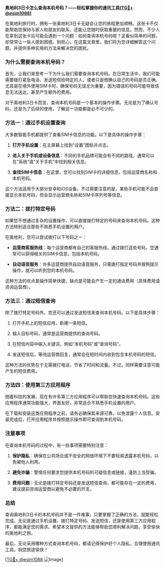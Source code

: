 **奥地利3日卡怎么查询本机号码？——轻松掌握你的通讯工具[[TG💪+ @esim1088](https://t.me/s/esim1088)]**

在奥地利旅行时，拥有一张奥地利3日卡无疑会让您的旅程更加顺畅。这张卡不仅能帮助您保持与家人和朋友的联系，还能让您随时获取重要的信息。然而，不少人在拿到这张卡后可能会遇到一个问题：如何查询本机号码呢？这看似简单的问题，却常常让一些人感到困惑。别担心，在这篇文章里，我们将为您详细解答这个问题，并提供多种实用的方法来解决您的困扰。

### **为什么需要查询本机号码？**

首先，让我们来思考一下为什么我们需要查询本机号码。在日常生活中，我们可能需要拨打紧急电话、发送短信给特定的人，或者只是想确认自己的号码是否正确。尤其是在境外使用SIM卡时，确保号码无误尤为重要，因为错误的号码可能导致信息无法送达，甚至产生额外的费用。

对于奥地利3日卡而言，查询本机号码是一个基本的操作步骤。无论是为了确认号码，还是为了后续的使用，了解这一功能都是必不可少的。

### **方法一：通过手机设置查询**

大多数智能手机都提供了查看SIM卡信息的功能。以下是具体的操作步骤：

1. **打开手机设置**：在主屏幕上找到“设置”图标并点击。
   
2. **进入关于手机或设备信息**：不同的手机品牌可能会有不同的路径。通常可以在“系统”或“关于手机”中找到相关信息。

3. **查找SIM卡信息**：在这里，您可以找到SIM卡的详细信息，包括运营商名称和本机号码。

这个方法适用于大部分安卓和iOS设备。不过需要注意的是，某些手机可能不会直接显示本机号码，但会显示运营商名称和SIM卡序列号等信息。

### **方法二：拨打特定号码**

如果您不想通过复杂的设置操作，可以直接拨打特定的号码来查询本机号码。这种方法特别适合那些不熟悉手机设置的用户。

在奥地利，您可以尝试拨打以下号码之一：

- **运营商客服热线**：每个运营商都有自己的客服热线，通过拨打这些号码，您通常可以获得相关的SIM卡信息，包括本机号码。

- **自动语音服务**：许多运营商提供自动语音服务，只需拨打指定号码并按照提示操作，就可以听到您的本机号码。

这种方法的优点是操作简单快捷，缺点是可能会产生一定的通话费用（具体费用请咨询运营商）。

### **方法三：通过短信查询**

除了拨打特定号码外，您还可以通过发送短信来查询本机号码。以下是具体步骤：

1. 打开手机上的短信应用，新建一条短信。

2. 输入目标号码，通常是运营商提供的查询号码。

3. 在短信内容中输入关键词，例如“本机号码”或“查询号码”。

4. 发送短信后，等待运营商回复，通常会在短时间内收到包含本机号码的短信。

这种方法的优势在于无需拨打电话，节省了时间和流量。不过，同样需要注意可能产生的短信费用。

### **方法四：使用第三方应用程序**

随着科技的发展，现在有许多第三方应用程序可以帮助您快速查询本机号码。这些应用程序通常功能强大，界面友好，非常适合不熟悉手机设置的用户。

在下载和安装这类应用程序之前，请务必确保其来源可靠，以免泄露个人信息。安装完成后，打开应用程序并按照提示操作即可查询到本机号码。

### **注意事项**

在查询本机号码的过程中，有一些事项需要特别注意：

1. **保护隐私**：确保在公共场合或不安全的网络环境下不要轻易透露本机号码，以免被他人利用。

2. **避免诈骗**：警惕任何要求您提供本机号码的可疑信息或链接，谨防上当受骗。

3. **费用问题**：无论是拨打特定号码还是发送短信查询，都可能存在一定的费用，建议提前咨询运营商以避免不必要的开支。

### **总结**

查询奥地利3日卡的本机号码并不是一件难事，只要掌握了正确的方法，就能轻松完成。无论是通过手机设置、拨打特定号码、发送短信，还是使用第三方应用程序，都能满足您的需求。希望本文提供的方法能够帮助您顺利解决问题，享受愉快的奥地利之旅。

最后，无论采用哪种方式查询本机号码，都请记得保护好个人隐私，合理使用通讯工具。祝您旅途愉快！

[[TG💪+ @esim1088](https://t.me/s/esim1088) ![Image](https://i.postimg.cc/4NQfJmqS/Snipaste-2025-05-13-00-14-12.png)]